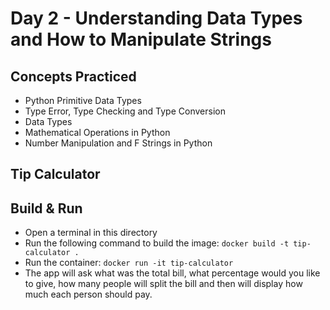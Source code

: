 # Day 2 - Understanding Data Types and How to Manipulate Strings
## Concepts Practiced
- Python Primitive Data Types
- Type Error, Type Checking and Type Conversion
- Data Types
- Mathematical Operations in Python
- Number Manipulation and F Strings in Python
## Tip Calculator
## Build & Run 
- Open a terminal in this directory
- Run the following command to build the image:
```docker build -t tip-calculator .```
- Run the container:
```docker run -it tip-calculator```
- The app will ask what was the total bill, what percentage would you like to give, how many people will split the bill and then will display how much each person should pay.